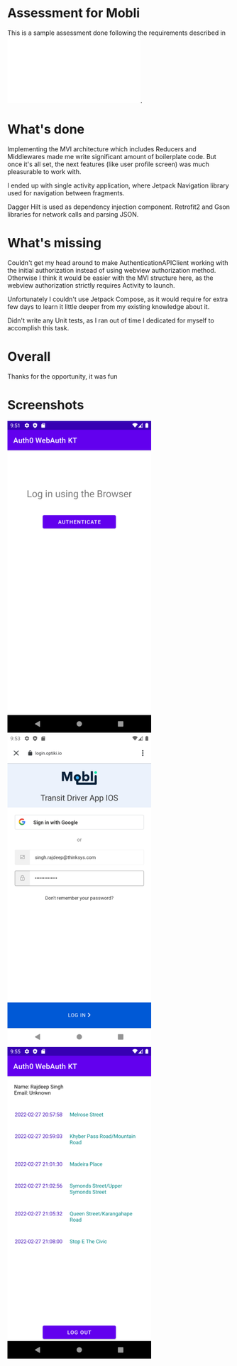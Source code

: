 # Assessment for Mobli

This is a sample assessment done following the requirements described in ![Android - Coding Task.pdf](./pdf/Android%20-%20Coding%20Task.pdf).

# What's done

Implementing the MVI architecture which includes Reducers and Middlewares made me write significant
amount of boilerplate code. But once it's all set, the next features (like user profile screen) was
much pleasurable to work with.

I ended up with single activity application, where Jetpack Navigation library used for navigation between fragments.

Dagger Hilt is used as dependency injection component.
Retrofit2 and Gson libraries for network calls and parsing JSON. 

# What's missing

Couldn't get my head around to make AuthenticationAPIClient working with the initial authorization
instead of using webview authorization method. Otherwise I think it would be easier with the MVI
structure here, as the webview authorization strictly requires Activity to launch.

Unfortunately I couldn't use Jetpack Compose, as it would require for extra few days to learn it little deeper
from my existing knowledge about it.

Didn't write any Unit tests, as I ran out of time I dedicated for myself to accomplish this task.

# Overall

Thanks for the opportunity, it was fun

# Screenshots

![](screenshots/2022-02-28-09-51-47-emulator-5554.png) ![](screenshots/2022-02-28-09-53-10-emulator-5554.png) ![](screenshots/2022-02-28-09-55-09-emulator-5554.png)
